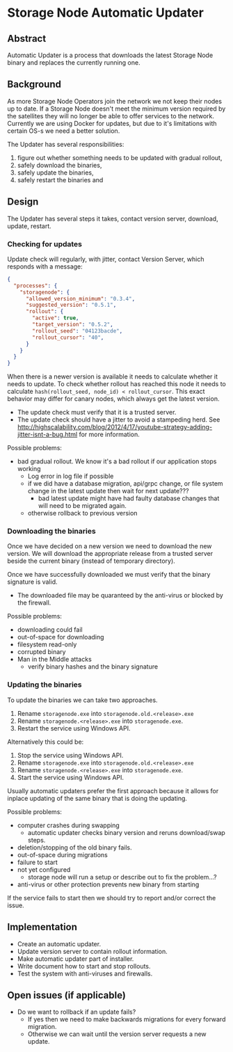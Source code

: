 # Storage Node Automatic Updater

## Abstract

Automatic Updater is a process that downloads the latest Storage Node binary and replaces the currently running one.

## Background

As more Storage Node Operators join the network we not keep their nodes up to date.
If a Storage Node doesn't meet the minimum version required by the satellites they will no longer be able to offer services to the network.
Currently we are using Docker for updates, but due to it's limitations with certain OS-s we need a better solution.

The Updater has several responsibilities:

1. figure out whether something needs to be updated with gradual rollout,
2. safely download the binaries,
3. safely update the binaries,
4. safely restart the binaries and

## Design

The Updater has several steps it takes, contact version server, download, update, restart.

### Checking for updates

Update check will regularly, with jitter, contact Version Server, which responds with a message:

```json
{
  "processes": {
    "storagenode": {
      "allowed_version_minimum": "0.3.4",
      "suggested_version": "0.5.1",
      "rollout": {
        "active": true,
        "target_version": "0.5.2",
        "rollout_seed": "04123bacde",
        "rollout_cursor": "40",
      }
    }
  }
}
```

When there is a newer version is available it needs to calculate whether it needs to update. To check whether rollout has reached this node it needs to calculate `hash(rollout_seed, node_id) < rollout_cursor`. This exact behavior may differ for canary nodes, which always get the latest version.

* The update check must verify that it is a trusted server.
* The update check should have a jitter to avoid a stampeding herd. See http://highscalability.com/blog/2012/4/17/youtube-strategy-adding-jitter-isnt-a-bug.html for more information.

Possible problems:
* bad gradual rollout. We know it's a bad rollout if our application stops working
    * Log error in log file if possible
    * if we did have a database migration, api/grpc change, or file system change in the latest update then wait for next update???
        * bad latest update might have had faulty database changes that will need to be migrated again.
    * otherwise rollback to previous version

### Downloading the binaries

Once we have decided on a new version we need to download the new version. We will download the appropriate release from a trusted server beside the current binary (instead of temporary directory).

Once we have successfully downloaded we must verify that the binary signature is valid.

* The downloaded file may be quaranteed by the anti-virus or blocked by the firewall.

Possible problems:
* downloading could fail
* out-of-space for downloading
* filesystem read-only
* corrupted binary
* Man in the Middle attacks
    * verify binary hashes and the binary signature

### Updating the binaries

To update the binaries we can take two approaches. 

1. Rename `storagenode.exe` into `storagenode.old.<release>.exe`
2. Rename `storagenode.<release>.exe` into `storagenode.exe`.
3. Restart the service using Windows API.

Alternatively this could be:

1. Stop the service using Windows API.
2. Rename `storagenode.exe` into `storagenode.old.<release>.exe`
3. Rename `storagenode.<release>.exe` into `storagenode.exe`.
4. Start the service using Windows API.

Usually automatic updaters prefer the first approach because it allows for inplace updating of the same binary that is doing the updating.

Possible problems:
* computer crashes during swapping
    * automatic updater checks binary version and reruns download/swap steps.
* deletion/stopping of the old binary fails.
* out-of-space during migrations
* failure to start
* not yet configured
    * storage node will run a setup or describe out to fix the problem...?
* anti-virus or other protection prevents new binary from starting

If the service fails to start then we should try to report and/or correct the issue.

## Implementation

* Create an automatic updater.
* Update version server to contain rollout information.
* Make automatic updater part of installer.
* Write document how to start and stop rollouts.
* Test the system with anti-viruses and firewalls.

## Open issues (if applicable)

* Do we want to rollback if an update fails?
    * If yes then we need to make backwards migrations for every forward migration.
    * Otherwise we can wait until the version server requests a new update.
